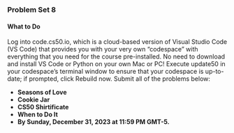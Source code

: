 ### Problem Set 8
#### What to Do
Log into code.cs50.io, which is a cloud-based version of Visual Studio Code (VS Code) that provides you with your very own “codespace” with everything that you need for the course pre-installed. No need to download and install VS Code or Python on your own Mac or PC!
Execute update50 in your codespace’s terminal window to ensure that your codespace is up-to-date; if prompted, click Rebuild now.
Submit all of the problems below:

- **Seasons of Love**
- **Cookie Jar**
- **CS50 Shirtificate**
- **When to Do It**
- **By Sunday, December 31, 2023 at 11:59 PM GMT-5.**

